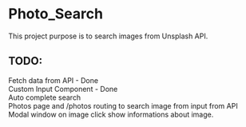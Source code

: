 # Photo_Search

This project purpose is to search images from Unsplash API.

## TODO:
Fetch data from API - Done <br />
Custom Input Component - Done <br/>
Auto complete search <br />
Photos page and /photos routing to search image from input from API <br />
Modal window on image click show informations about image.




